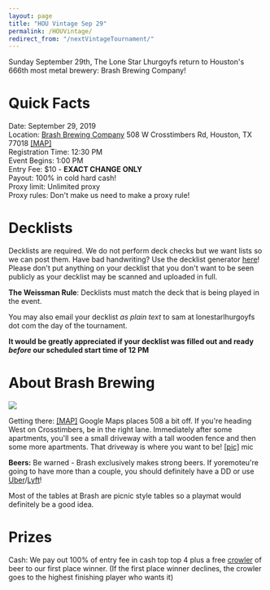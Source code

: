 ```yaml
---
layout: page
title: "HOU Vintage Sep 29"
permalink: /HOUVintage/
redirect_from: "/nextVintageTournament/"
---
```

Sunday September 29th, The Lone Star Lhurgoyfs return to Houston's 666th most metal brewery: Brash Brewing Company!

# Quick Facts

Date: September 29, 2019  
Location: [Brash Brewing Company](https://www.facebook.com/Brash-brewing-company-229796680431006/)  508 W Crosstimbers Rd, Houston, TX 77018 [[MAP]](https://goo.gl/maps/JbUmv9nZm1B2)  
Registration Time: 12:30 PM  
Event Begins: 1:00 PM  
Entry Fee: $10 - **EXACT CHANGE ONLY**  
Payout: 100% in cold hard cash!     
Proxy limit: Unlimited proxy  
Proxy rules: Don't make us need to make a proxy rule!  

# Decklists

Decklists are required. We do not perform deck checks but we want lists so we can post them. Have bad handwriting? Use the decklist generator [here](https://decklist.org)! Please don't put anything on your decklist that you don't want to be seen publicly as your decklist may be scanned and uploaded in full.

**The Weissman Rule**: Decklists must match the deck that is being played in the event.

You may also email your decklist *as plain text* to sam at lonestarlhurgoyfs dot com the day of the tournament.

**It would be greatly appreciated if your decklist was filled out and ready *before* our scheduled start time of 12 PM**

# About Brash Brewing

![](https://images.lonestarlhurgoyfs.com/brash/logo.png)

Getting there: [[MAP]](https://goo.gl/maps/JbUmv9nZm1B2) Google Maps places 508 a bit off. If you're heading West on Crosstimbers, be in the right lane. Immediately after some apartments, you'll see a small driveway with a tall wooden fence and then some more apartments. That driveway is where you want to be! [[pic]](https://images.lonestarlhurgoyfs.com/brash/map.png)
mic

**Beers:** Be warned - Brash exclusively makes strong beers. If yoremoteu're going to have more than a couple, you should definitely have a DD or use [Uber](https://uber.com/invite/xpd86)/[Lyft](https://lyft.com/ici/SAM51400)!

Most of the tables at Brash are picnic style tables so a playmat would definitely be a good idea.

# Prizes

Cash: We pay out 100% of entry fee in cash top top 4 plus a free [crowler](http://www.bonappetit.com/drinks/beer/article/what-is-a-crowler-beer) of beer to our first place winner. (If the first place winner declines, the crowler goes to the highest finishing player who wants it)
